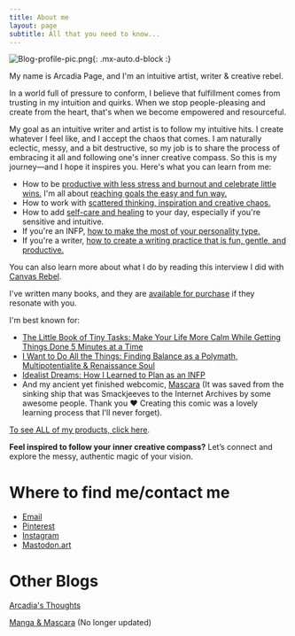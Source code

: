 ```yaml
---
title: About me
layout: page
subtitle: All that you need to know...
---
```


![Blog-profile-pic.png](https://i.postimg.cc/SsWR0JsC/Blog-profile-pic.png){: .mx-auto.d-block :}

My name is Arcadia Page, and I'm an intuitive artist, writer & creative rebel.

In a world full of pressure to conform, I believe that fulfillment comes from trusting in my intuition and quirks. When we stop people-pleasing and create from the heart, that's when we become empowered and resourceful. 

My goal as an intuitive writer and artist is to follow my intuitive hits. I create whatever I feel like, and I accept the chaos that comes. I am naturally eclectic, messy, and a bit destructive, so my job is to share the process of embracing it all and following one's inner creative compass. So this is my journey—and I hope it inspires you. Here's what you can learn from me:

- How to be [productive with less stress and burnout and celebrate little wins.](https://arcadiapage.com/2023-10-31-Three-Essential-Steps-to-Better-Productivity-Highly-Sensitive-Person/) I'm all about [reaching goals the easy and fun way.](https://arcadiapage.com/2023-09-30-What-To-Do-When-Overthinking-Your-Goals/)
- How to work with [scattered thinking, inspiration and creative chaos.](https://arcadiapage.com/2023-10-31-Multipotentialite-You're-Not-As-Lost-As-You-Think/)
- How to add [self-care and healing](https://arcadiapage.com/2024-01-29-today-do-what-heals-you/) to your day, especially if you're sensitive and intuitive.
- If you're an INFP, [how to make the most of your personality type.](https://arcadiapage.com/2023-12-26-How-to-bring-your-INFP-Archetypes-into-Your-Everyday-Life/)
- If you're a writer, [how to create a writing practice that is fun, gentle, and productive.](https://arcadiapage.com/2024-01-29-being-a-productive-writer-does-not-have-to-be-painful/)

You can also learn more about what I do by reading this interview I did with [Canvas Rebel](https://canvasrebel.com/meet-arcadia-page/). 

I've written many books, and they are [available for purchase](https://payhip.com/ArcadiaPage/collection/books) if they resonate with you. 

I'm best known for:

- [The Little Book of Tiny Tasks: Make Your Life More Calm While Getting Things Done 5 Minutes at a Time](https://payhip.com/b/e32lr)
- [I Want to Do All the Things: Finding Balance as a Polymath, Multipotentialite & Renaissance Soul](https://payhip.com/b/4ljG)
- [Idealist Dreams: How I Learned to Plan as an INFP](https://payhip.com/b/KrBh)
- And my ancient yet finished webcomic, [Mascara](https://ia801806.us.archive.org/33/items/smackjeeves-59912/59912/index.html#1) (It was saved from the sinking ship that was Smackjeeves to the Internet Archives by some awesome people. Thank you ❤️ Creating this comic was a lovely learning process that I'll never forget).

[To see ALL of my products, click here](https://payhip.com/ArcadiaPage).

**Feel inspired to follow your inner creative compass?** Let’s connect and explore the messy, authentic magic of your vision.

# Where to find me/contact me

- [Email](mailto:arcadiapage@gmail.com)
- [Pinterest](https://www.pinterest.com/arcadiapage/)
- [Instagram](https://www.instagram.com/arcadiapage?igsh=emR6a2R0ZzNpanJx)
- [Mastodon.art](https://mastodon.art/web/@arcadiapage)

# Other Blogs

[Arcadia's Thoughts](https://arcadia.thoughts.page/)

[Manga & Mascara](https://manga-arcadia.blogspot.com/) (No longer updated)
